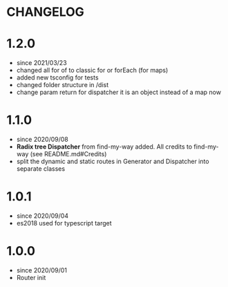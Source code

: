 # CHANGELOG

# 1.2.0
- since 2021/03/23
- changed all for of to classic for or forEach (for maps)
- added new tsconfig for tests
- changed folder structure in /dist
- change param return for dispatcher it is an object instead of a map now

# 1.1.0
- since 2020/09/08
- **Radix tree Dispatcher** from find-my-way added. All credits to find-my-way (see README.md#Credits)
- split the dynamic and static routes in Generator and Dispatcher into separate classes

# 1.0.1

- since 2020/09/04
- es2018 used for typescript target

# 1.0.0

- since 2020/09/01
- Router init